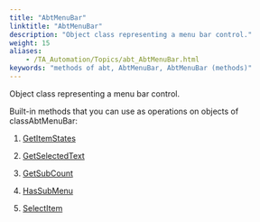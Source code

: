 ```yaml
--- 
title: "AbtMenuBar"
linktitle: "AbtMenuBar"
description: "Object class representing a menu bar control."
weight: 15
aliases: 
    - /TA_Automation/Topics/abt_AbtMenuBar.html
keywords: "methods of abt, AbtMenuBar, AbtMenuBar (methods)"
---
```


Object class representing a menu bar control.

Built-in methods that you can use as operations on objects of classAbtMenuBar:

1.  [GetItemStates](/TA_Automation/Topics/abt_GetItemState_6.html)  

2.  [GetSelectedText](/TA_Automation/Topics/abt_GetSelectedText_6.html)  

3.  [GetSubCount](/TA_Automation/Topics/abt_GetSubCount_6.html)  

4.  [HasSubMenu](/TA_Automation/Topics/abt_HasSubMenu_6.html)  

5.  [SelectItem](/TA_Automation/Topics/abt_SelectItem_6.html)  





